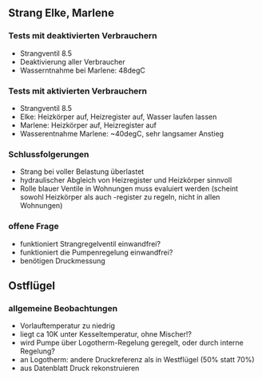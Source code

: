 ## Strang Elke, Marlene

### Tests mit deaktivierten Verbrauchern
* Strangventil 8.5
* Deaktivierung aller Verbraucher
* Wasserntnahme bei Marlene: 48degC


### Tests mit aktivierten Verbrauchern
* Strangventil 8.5
* Elke: Heizkörper auf, Heizregister auf, Wasser laufen lassen
* Marlene: Heizkörper auf, Heizregister auf
* Wasserentnahme Marlene: ~40degC, sehr langsamer Anstieg

### Schlussfolgerungen
* Strang bei voller Belastung überlastet
* hydraulischer Abgleich von Heizregister und Heizkörper sinnvoll
* Rolle blauer Ventile in Wohnungen muss evaluiert werden (scheint sowohl Heizkörper als auch -register zu regeln, nicht in allen Wohnungen)

### offene Frage
* funktioniert Strangregelventil einwandfrei?
* funktioniert die Pumpenregelung einwandfrei?
* benötigen Druckmessung


## Ostflügel

### allgemeine Beobachtungen
* Vorlauftemperatur zu niedrig
* liegt ca 10K unter Kesseltemperatur, ohne Mischer!?
* wird Pumpe über Logotherm-Regelung geregelt, oder durch interne Regelung?
* an Logotherm: andere Druckreferenz als in Westflügel (50% statt 70%)
* aus Datenblatt Druck rekonstruieren
